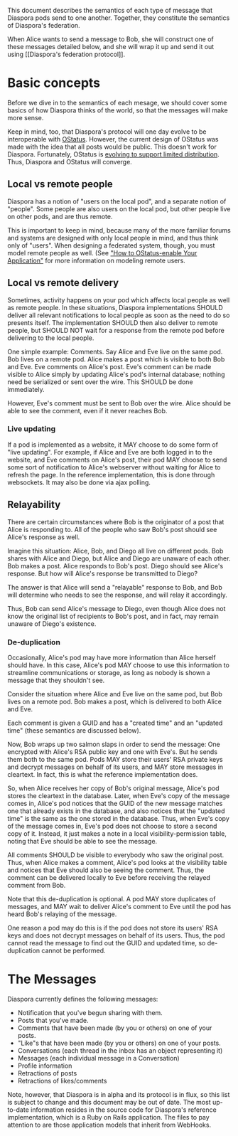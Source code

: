 This document describes the semantics of each type of message that Diaspora pods send to one another.  Together, they constitute the semantics of Diaspora's federation.

When Alice wants to send a message to Bob, she will construct one of these messages detailed below, and she will wrap it up and send it out using [[Diaspora's federation protocol]].

# Basic concepts

Before we dive in to the semantics of each mesage, we should cover some basics of how Diaspora thinks of the world, so that the messages will make more sense.

Keep in mind, too, that Diaspora's protocol will one day evolve to be interoperable with [OStatus](http://ostatus.org/sites/default/files/ostatus-1.0-draft-2-specification.html).  However, the current design of OStatus was made with the idea that all posts would be public.  This doesn't work for Diaspora.  Fortunately, OStatus is [evolving to support limited distribution](http://groups.google.com/group/ostatus-discuss/browse_thread/thread/7f15df316d6c14d3).  Thus, Diaspora and OStatus will converge.

## Local vs remote people

Diaspora has a notion of "users on the local pod", and a separate notion of "people".  Some people are also users on the local pod, but other people live on other pods, and are thus remote.

This is important to keep in mind, because many of the more familiar forums and systems are designed with only local people in mind, and thus think only of "users".  When designing a federated system, though, you must model remote people as well.  (See ["How to OStatus-enable Your Application"](http://ostatus.org/2010/10/04/how-ostatus-enable-your-application) for more information on modeling remote users.

## Local vs remote delivery

Sometimes, activity happens on your pod which affects local people as well as remote people.  In these situations, Diaspora implementations SHOULD deliver all relevant notifications to local people as soon as the need to do so presents itself.  The implementation SHOULD then also deliver to remote people, but SHOULD NOT wait for a response from the remote pod before delivering to the local people.

One simple example:  Comments.  Say Alice and Eve live on the same pod.  Bob lives on a remote pod.  Alice makes a post which is visible to both Bob and Eve.  Eve comments on Alice's post.  Eve's comment can be made visible to Alice simply by updating Alice's pod's internal database; nothing need be serialized or sent over the wire.  This SHOULD be done immediately.

However, Eve's comment must be sent to Bob over the wire.  Alice should be able to see the comment, even if it never reaches Bob.

### Live updating

If a pod is implemented as a website, it MAY choose to do some form of "live updating".  For example, if Alice and Eve are both logged in to the website, and Eve comments on Alice's post, their pod MAY choose to send some sort of notification to Alice's webserver without waiting for Alice to refresh the page.  In the reference implementation, this is done through websockets.  It may also be done via ajax polling.

## Relayability

There are certain circumstances where Bob is the originator of a post that Alice is responding to.  All of the people who saw Bob's post should see Alice's response as well.

Imagine this situation:
Alice, Bob, and Diego all live on different pods.  Bob shares with Alice and Diego, but Alice and Diego are unaware of each other.  Bob makes a post.  Alice responds to Bob's post.  Diego should see Alice's response.  But how will Alice's response be transmitted to Diego?

The answer is that Alice will send a "relayable" response to Bob, and Bob will determine who needs to see the response, and will relay it accordingly.

Thus, Bob can send Alice's message to Diego, even though Alice does not know the original list of recipients to Bob's post, and in fact, may remain unaware of Diego's existence.

### De-duplication

Occasionally, Alice's pod may have more information than Alice herself should have.  In this case, Alice's pod MAY choose to use this information to streamline communications or storage, as long as nobody is shown a message that they shouldn't see.

Consider the situation where Alice and Eve live on the same pod, but Bob lives on a remote pod.  Bob makes a post, which is delivered to both Alice and Eve.

Each comment is given a GUID and has a "created time" and an "updated time" (these semantics are discussed below).

Now, Bob wraps up two salmon slaps in order to send the message:  One encrypted with Alice's RSA public key and one with Eve's.  But he sends them both to the same pod.  Pods MAY store their users' RSA private keys and decrypt messages on behalf of its users, and MAY store messages in cleartext.  In fact, this is what the reference implementation does.

So, when Alice receives her copy of Bob's original message, Alice's pod stores the cleartext in the database.  Later, when Eve's copy of the message comes in, Alice's pod notices that the GUID of the new message matches one that already exists in the database, and also notices that the "updated time" is the same as the one stored in the database.  Thus, when Eve's copy of the message comes in, Eve's pod does not choose to store a second copy of it.  Instead, it just makes a note in a local visibility-permission table, noting that Eve should be able to see the message.

All comments SHOULD be visible to everybody who saw the original post.  Thus, when Alice makes a comment, Alice's pod looks at the visibility table and notices that Eve should also be seeing the comment.  Thus, the comment can be delivered locally to Eve before receiving the relayed comment from Bob.

Note that this de-duplication is optional.  A pod MAY store duplicates of messages, and MAY wait to deliver Alice's comment to Eve until the pod has heard Bob's relaying of the message.

One reason a pod may do this is if the pod does not store its users' RSA keys and does not decrypt messages on behalf of its users.  Thus, the pod cannot read the message to find out the GUID and updated time, so de-duplication cannot be performed.

# The Messages

Diaspora currently defines the following messages:

* Notification that you've begun sharing with them.
* Posts that you've made.
* Comments that have been made (by you or others) on one of your posts.
* "Like"s that have been made (by you or others) on one of your posts.
* Conversations (each thread in the inbox has an object representing it)
* Messages (each individual message in a Conversation)
* Profile information
* Retractions of posts
* Retractions of likes/comments

Note, however, that Diaspora is in alpha and its protocol is in flux, so this list is subject to change and this document may be out of date.  The most up-to-date information resides in the source code for Diaspora's reference implementation, which is a Ruby on Rails application.  The files to pay attention to are those application models that inherit from WebHooks.